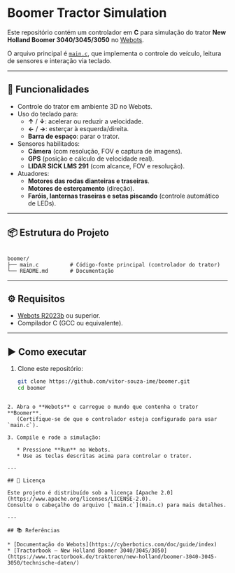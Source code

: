 # Boomer Tractor Simulation

Este repositório contém um controlador em **C** para simulação do trator **New Holland Boomer 3040/3045/3050** no [Webots](https://cyberbotics.com/).

O arquivo principal é [`main.c`](main.c), que implementa o controle do veículo, leitura de sensores e interação via teclado.

---

## 🚜 Funcionalidades

- Controle do trator em ambiente 3D no Webots.  
- Uso do teclado para:
  - **↑** / **↓**: acelerar ou reduzir a velocidade.  
  - **←** / **→**: esterçar à esquerda/direita.  
  - **Barra de espaço**: parar o trator.  
- Sensores habilitados:
  - **Câmera** (com resolução, FOV e captura de imagens).  
  - **GPS** (posição e cálculo de velocidade real).  
  - **LIDAR SICK LMS 291** (com alcance, FOV e resolução).  
- Atuadores:
  - **Motores das rodas dianteiras e traseiras**.  
  - **Motores de esterçamento** (direção).  
  - **Faróis, lanternas traseiras e setas piscando** (controle automático de LEDs).  

---

## 📦 Estrutura do Projeto

```

boomer/
├── main.c          # Código-fonte principal (controlador do trator)
└── README.md       # Documentação

````

---

## ⚙️ Requisitos

- [Webots R2023b](https://cyberbotics.com/) ou superior.  
- Compilador C (GCC ou equivalente).  

---

## ▶️ Como executar

1. Clone este repositório:

   ```bash
   git clone https://github.com/vitor-souza-ime/boomer.git
   cd boomer
````

2. Abra o **Webots** e carregue o mundo que contenha o trator **Boomer**.
   (Certifique-se de que o controlador esteja configurado para usar `main.c`).

3. Compile e rode a simulação:

   * Pressione **Run** no Webots.
   * Use as teclas descritas acima para controlar o trator.

---

## 📝 Licença

Este projeto é distribuído sob a licença [Apache 2.0](https://www.apache.org/licenses/LICENSE-2.0).
Consulte o cabeçalho do arquivo [`main.c`](main.c) para mais detalhes.

---

## 📚 Referências

* [Documentação do Webots](https://cyberbotics.com/doc/guide/index)
* [Tractorbook – New Holland Boomer 3040/3045/3050](https://www.tractorbook.de/traktoren/new-holland/boomer-3040-3045-3050/technische-daten/)
